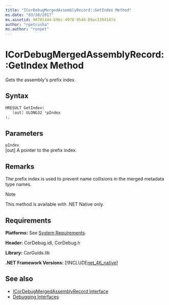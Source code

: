 ```yaml
---
title: "ICorDebugMergedAssemblyRecord::GetIndex Method"
ms.date: "03/30/2017"
ms.assetid: 98701444-b9bc-4978-9548-89ac3394147d
author: "rpetrusha"
ms.author: "ronpet"
---
```

# ICorDebugMergedAssemblyRecord::GetIndex Method
Gets the assembly's prefix index.  
  
## Syntax  
  
```cpp  
HRESULT GetIndex(  
   [out] ULONG32 *pIndex  
);  
```  
  
## Parameters  
 `pIndex`  
 [out] A pointer to the prefix index.  
  
## Remarks  
 The prefix index is used to prevent name collisions in the merged metadata type names.  
  
> [!NOTE]
>  This method is available with .NET Native only.  
  
## Requirements  
 **Platforms:** See [System Requirements](../../../../docs/framework/get-started/system-requirements.md).  
  
 **Header:** CorDebug.idl, CorDebug.h  
  
 **Library:** CorGuids.lib  
  
 **.NET Framework Versions:** [!INCLUDE[net_46_native](../../../../includes/net-46-native-md.md)]  
  
## See also

- [ICorDebugMergedAssemblyRecord Interface](../../../../docs/framework/unmanaged-api/debugging/icordebugmergedassemblyrecord-interface.md)
- [Debugging Interfaces](../../../../docs/framework/unmanaged-api/debugging/debugging-interfaces.md)
